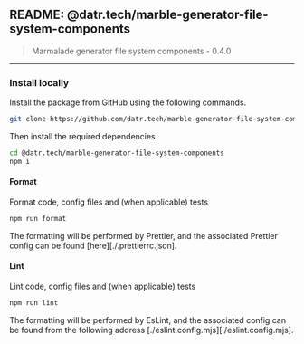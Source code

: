 ## README: @datr.tech/marble-generator-file-system-components

> Marmalade generator file system components - 0.4.0
---

### Install locally

Install the package from GitHub using the following commands.

```bash
git clone https://github.com/datr.tech/marble-generator-file-system-components.git
```

Then install the required dependencies

```bash
cd @datr.tech/marble-generator-file-system-components
npm i
```
#### Format

Format code, config files and (when applicable) tests

```bash
npm run format
```

The formatting will be performed by Prettier, and the associated Prettier config can be found [here][./.prettierrc.json].

#### Lint

Lint code, config files and (when applicable) tests

```bash
npm run lint
```

The formatting will be performed by EsLint, and the associated config can be found from the following address [./eslint.config.mjs][./eslint.config.mjs].

